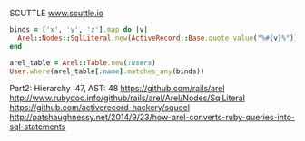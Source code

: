 SCUTTLE www.scuttle.io

```ruby
binds = ['x', 'y', 'z'].map do |v|
  Arel::Nodes::SqlLiteral.new(ActiveRecord::Base.quote_value("%#{v}%"))
end

arel_table = Arel::Table.new(:users)
User.where(arel_table[:name].matches_any(binds))
```
Part2: Hierarchy :47, AST: 48
https://github.com/rails/arel
http://www.rubydoc.info/github/rails/arel/Arel/Nodes/SqlLiteral
https://github.com/activerecord-hackery/squeel
http://patshaughnessy.net/2014/9/23/how-arel-converts-ruby-queries-into-sql-statements
